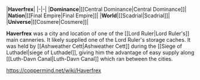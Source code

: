 |**Haverfrex**|
|-|-|
|**Dominance**|[[Central Dominance\|Central Dominance]]|
|**Nation**|[[Final Empire\|Final Empire]]|
|**World**|[[Scadrial\|Scadrial]]|
|**Universe**|[[Cosmere\|Cosmere]]|

**Haverfrex** was a city and location of one of the [[Lord Ruler\|Lord Ruler's]] main canneries. It likely supplied one of the Lord Ruler's storage caches.
It was held by [[Ashweather Cett\|Ashweather Cett]] during the [[Siege of Luthadel\|siege of Luthadel]], giving him the advantage of easy supply along [[Luth-Davn Canal\|Luth-Davn Canal]] which ran between the cities.



https://coppermind.net/wiki/Haverfrex